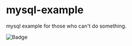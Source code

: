 # mysql-example
mysql example for those who can't do something.

![Badge](https://img.shields.io/badge/progress-98%25-green)
